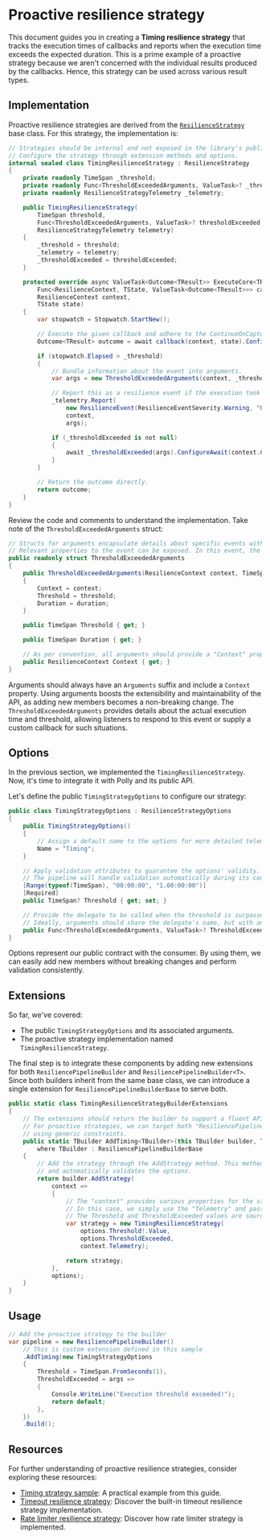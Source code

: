 # Proactive resilience strategy

This document guides you in creating a **Timing resilience strategy** that tracks the execution times of callbacks and reports when the execution time exceeds the expected duration. This is a prime example of a proactive strategy because we aren't concerned with the individual results produced by the callbacks. Hence, this strategy can be used across various result types.

## Implementation

Proactive resilience strategies are derived from the [`ResilienceStrategy`](xref:Polly.ResilienceStrategy) base class. For this strategy, the implementation is:

<!-- snippet: ext-proactive-strategy -->
```cs
// Strategies should be internal and not exposed in the library's public API.
// Configure the strategy through extension methods and options.
internal sealed class TimingResilienceStrategy : ResilienceStrategy
{
    private readonly TimeSpan _threshold;
    private readonly Func<ThresholdExceededArguments, ValueTask>? _thresholdExceeded;
    private readonly ResilienceStrategyTelemetry _telemetry;

    public TimingResilienceStrategy(
        TimeSpan threshold,
        Func<ThresholdExceededArguments, ValueTask>? thresholdExceeded,
        ResilienceStrategyTelemetry telemetry)
    {
        _threshold = threshold;
        _telemetry = telemetry;
        _thresholdExceeded = thresholdExceeded;
    }

    protected override async ValueTask<Outcome<TResult>> ExecuteCore<TResult, TState>(
        Func<ResilienceContext, TState, ValueTask<Outcome<TResult>>> callback,
        ResilienceContext context,
        TState state)
    {
        var stopwatch = Stopwatch.StartNew();

        // Execute the given callback and adhere to the ContinueOnCapturedContext property value.
        Outcome<TResult> outcome = await callback(context, state).ConfigureAwait(context.ContinueOnCapturedContext);

        if (stopwatch.Elapsed > _threshold)
        {
            // Bundle information about the event into arguments.
            var args = new ThresholdExceededArguments(context, _threshold, stopwatch.Elapsed);

            // Report this as a resilience event if the execution took longer than the threshold.
            _telemetry.Report(
                new ResilienceEvent(ResilienceEventSeverity.Warning, "ExecutionThresholdExceeded"),
                context,
                args);

            if (_thresholdExceeded is not null)
            {
                await _thresholdExceeded(args).ConfigureAwait(context.ContinueOnCapturedContext);
            }
        }

        // Return the outcome directly.
        return outcome;
    }
}
```
<!-- endSnippet -->

Review the code and comments to understand the implementation. Take note of the `ThresholdExceededArguments` struct:

<!-- snippet: ext-proactive-args -->
```cs
// Structs for arguments encapsulate details about specific events within the resilience strategy.
// Relevant properties to the event can be exposed. In this event, the actual execution time and the exceeded threshold are included.
public readonly struct ThresholdExceededArguments
{
    public ThresholdExceededArguments(ResilienceContext context, TimeSpan threshold, TimeSpan duration)
    {
        Context = context;
        Threshold = threshold;
        Duration = duration;
    }

    public TimeSpan Threshold { get; }

    public TimeSpan Duration { get; }

    // As per convention, all arguments should provide a "Context" property.
    public ResilienceContext Context { get; }
}
```
<!-- endSnippet -->

Arguments should always have an `Arguments` suffix and include a `Context` property. Using arguments boosts the extensibility and maintainability of the API, as adding new members becomes a non-breaking change. The `ThresholdExceededArguments` provides details about the actual execution time and threshold, allowing listeners to respond to this event or supply a custom callback for such situations.

## Options

In the previous section, we implemented the `TimingResilienceStrategy`. Now, it's time to integrate it with Polly and its public API.

Let's define the public `TimingStrategyOptions` to configure our strategy:

<!-- snippet: ext-proactive-options -->
```cs
public class TimingStrategyOptions : ResilienceStrategyOptions
{
    public TimingStrategyOptions()
    {
        // Assign a default name to the options for more detailed telemetry insights.
        Name = "Timing";
    }

    // Apply validation attributes to guarantee the options' validity.
    // The pipeline will handle validation automatically during its construction.
    [Range(typeof(TimeSpan), "00:00:00", "1.00:00:00")]
    [Required]
    public TimeSpan? Threshold { get; set; }

    // Provide the delegate to be called when the threshold is surpassed.
    // Ideally, arguments should share the delegate's name, but with an "Arguments" suffix.
    public Func<ThresholdExceededArguments, ValueTask>? ThresholdExceeded { get; set; }
}
```
<!-- endSnippet -->

Options represent our public contract with the consumer. By using them, we can easily add new members without breaking changes and perform validation consistently.

## Extensions

So far, we've covered:

- The public `TimingStrategyOptions` and its associated arguments.
- The proactive strategy implementation named `TimingResilienceStrategy`.

The final step is to integrate these components by adding new extensions for both `ResiliencePipelineBuilder` and `ResiliencePipelineBuilder<T>`. Since both builders inherit from the same base class, we can introduce a single extension for `ResiliencePipelineBuilderBase` to serve both.

<!-- snippet: ext-proactive-extensions -->
```cs
public static class TimingResilienceStrategyBuilderExtensions
{
    // The extensions should return the builder to support a fluent API.
    // For proactive strategies, we can target both "ResiliencePipelineBuilderBase" and "ResiliencePipelineBuilder<T>"
    // using generic constraints.
    public static TBuilder AddTiming<TBuilder>(this TBuilder builder, TimingStrategyOptions options)
        where TBuilder : ResiliencePipelineBuilderBase
    {
        // Add the strategy through the AddStrategy method. This method accepts a factory delegate
        // and automatically validates the options.
        return builder.AddStrategy(
            context =>
            {
                // The "context" provides various properties for the strategy's use.
                // In this case, we simply use the "Telemetry" and pass it to the strategy.
                // The Threshold and ThresholdExceeded values are sourced from the options.
                var strategy = new TimingResilienceStrategy(
                    options.Threshold!.Value,
                    options.ThresholdExceeded,
                    context.Telemetry);

                return strategy;
            },
            options);
    }
}
```
<!-- endSnippet -->

## Usage

<!-- snippet: ext-proactive-strategy-usage -->
```cs
// Add the proactive strategy to the builder
var pipeline = new ResiliencePipelineBuilder()
    // This is custom extension defined in this sample
    .AddTiming(new TimingStrategyOptions
    {
        Threshold = TimeSpan.FromSeconds(1),
        ThresholdExceeded = args =>
        {
            Console.WriteLine("Execution threshold exceeded!");
            return default;
        },
    })
    .Build();
```
<!-- endSnippet -->

## Resources

For further understanding of proactive resilience strategies, consider exploring these resources:

- [Timing strategy sample](https://github.com/App-vNext/Polly/tree/main/samples/Extensibility/Proactive): A practical example from this guide.
- [Timeout resilience strategy](https://github.com/App-vNext/Polly/tree/main/src/Polly.Core/Timeout): Discover the built-in timeout resilience strategy implementation.
- [Rate limiter resilience strategy](https://github.com/App-vNext/Polly/tree/main/src/Polly.RateLimiting): Discover how rate limiter strategy is implemented.
